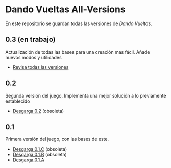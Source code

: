 
# Dando Vueltas All-Versions

En este repositorio se guardan todas las versiones de *Dando Vueltas*.

## 0.3 (en trabajo)
Actualización de todas las bases para una creación mas fácil. Añade nuevos modos y utilidades

* [Revisa todas las versiones](https://github.com/MagincianCompany/DVVersions/blob/main/03.md)

## 0.2
Segunda versión del juego, Implementa una mejor solución a lo previamente establecido
* [Desgarga 0.2](https://github.com/MagincianCompany/DVVersions/raw/main/All%20Versions/DandoVueltas0.2.25.zip) (obsoleta)

## 0.1
Primera versión del juego, con las bases de este.
* [Desgarga 0.1.C](https://github.com/MagincianCompany/DVVersions/raw/main/All%20Versions/DV_0.1.C.zip) (obsoleta)
* [Desgarga 0.1.B](https://github.com/MagincianCompany/DVVersions/raw/main/All%20Versions/DV_0.1.B.zip) (obsoleta)
* [Desgarga 0.1.A](https://github.com/MagincianCompany/DVVersions/raw/main/All%20Versions/DV_0.1.A.zip)




